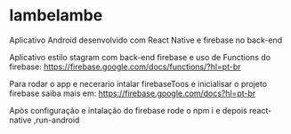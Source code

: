 # lambelambe

Aplicativo Android desenvolvido com React Native e firebase no back-end

Aplicativo estilo stagram com back-end firebase e uso de Functions do firebase:
https://firebase.google.com/docs/functions/?hl=pt-br

Para rodar o app e necerario intalar firebaseToos e inicialisar o projeto firebase saiba mais em:
https://firebase.google.com/docs?hl=pt-br


Apòs configuração e intalação do firebase rode o npm i e depois react-native ,run-android


